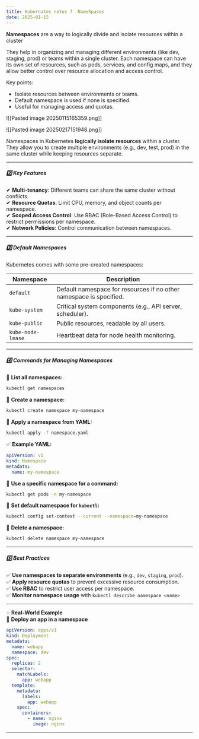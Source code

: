 ```yaml
---
title: Kubernates notes 7  NameSpaces
date: 2025-01-15
---
```


**Namespaces** are a way to logically divide and isolate resources within a cluster

They help in organizing and managing different environments (like dev, staging, prod) or teams within a single cluster. Each namespace can have its own set of resources, such as pods, services, and config maps, and they allow better control over resource allocation and access control.

Key points:

- Isolate resources between environments or teams.
- Default namespace is used if none is specified.
- Useful for managing access and quotas.

![[Pasted image 20250115165359.png]]


![[Pasted image 20250217151948.png]]


Namespaces in Kubernetes **logically isolate resources** within a cluster. They allow you to create multiple environments (e.g., dev, test, prod) in the same cluster while keeping resources separate.

---

##### **2️⃣ Key Features**

✔ **Multi-tenancy**: Different teams can share the same cluster without conflicts.  
✔ **Resource Quotas**: Limit CPU, memory, and object counts per namespace.  
✔ **Scoped Access Control**: Use RBAC (Role-Based Access Control) to restrict permissions per namespace.  
✔ **Network Policies**: Control communication between namespaces.

---

##### **3️⃣ Default Namespaces**

Kubernetes comes with some pre-created namespaces:

| **Namespace**     | **Description**                                                     |
| ----------------- | ------------------------------------------------------------------- |
| `default`         | Default namespace for resources if no other namespace is specified. |
| `kube-system`     | Critical system components (e.g., API server, scheduler).           |
| `kube-public`     | Public resources, readable by all users.                            |
| `kube-node-lease` | Heartbeat data for node health monitoring.                          |

---

##### **4️⃣ Commands for Managing Namespaces**

🔹 **List all namespaces:**
```bash
kubectl get namespaces
```
🔹 **Create a namespace:**
```bash
kubectl create namespace my-namespace
```
🔹 **Apply a namespace from YAML:**
```bash
kubectl apply -f namespace.yaml
```

✅ **Example YAML:**
```yaml
apiVersion: v1
kind: Namespace
metadata:
  name: my-namespace
```

🔹 **Use a specific namespace for a command:**
```bash
kubectl get pods -n my-namespace
```
🔹 **Set default namespace for `kubectl`:**
```bash
kubectl config set-context --current --namespace=my-namespace
```
🔹 **Delete a namespace:**
```bash
kubectl delete namespace my-namespace
```
---

##### **5️⃣ Best Practices**

✅ **Use namespaces to separate environments** (e.g., `dev`, `staging`, `prod`).  
✅ **Apply resource quotas** to prevent excessive resource consumption.  
✅ **Use RBAC** to restrict user access per namespace.  
✅ **Monitor namespace usage** with `kubectl describe namespace <name>`

---

💡 **Real-World Example**  
🔹 **Deploy an app in a namespace**

```yaml
apiVersion: apps/v1
kind: Deployment
metadata:
  name: webapp
  namespace: dev
spec:
  replicas: 2
  selector:
    matchLabels:
      app: webapp
  template:
    metadata:
      labels:
        app: webapp
    spec:
      containers:
        - name: nginx
          image: nginx
```

---

